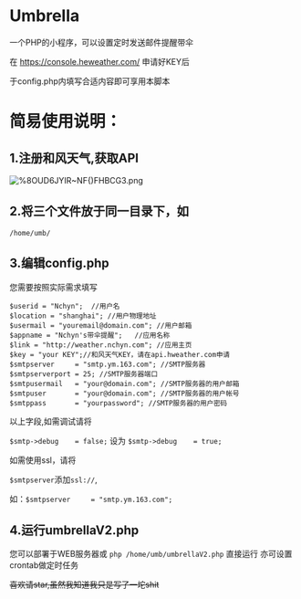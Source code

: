 # Umbrella
一个PHP的小程序，可以设置定时发送邮件提醒带伞

在 https://console.heweather.com/ 申请好KEY后

于config.php内填写合适内容即可享用本脚本

# 简易使用说明：

## 1.注册和风天气,获取API

![%_8OUD6JYIR~NF_{)FHBCG3.png](https://i.loli.net/2018/08/09/5b6bcbbf9c7e7.png)
## 2.将三个文件放于同一目录下，如
`/home/umb/`
## 3.编辑config.php

您需要按照实际需求填写

```
$userid = "Nchyn";	//用户名
$location = "shanghai";	//用户物理地址
$usermail = "youremail@domain.com";	//用户邮箱
$appname = "Nchyn's带伞提醒";	//应用名称
$link = "http://weather.nchyn.com";	//应用主页
$key = "your KEY";//和风天气KEY，请在api.hweather.com申请
$smtpserver     = "smtp.ym.163.com"; //SMTP服务器
$smtpserverport = 25; //SMTP服务器端口
$smtpusermail   = "your@domain.com"; //SMTP服务器的用户邮箱
$smtpuser       = "your@domain.com"; //SMTP服务器的用户帐号
$smtppass       = "yourpassword"; //SMTP服务器的用户密码
```
以上字段,如需调试请将

`$smtp->debug    = false;`
设为
`$smtp->debug    = true;`

如需使用ssl，请将

`$smtpserver`添加`ssl://`,

如：`$smtpserver     = "smtp.ym.163.com";`
## 4.运行umbrellaV2.php
您可以部署于WEB服务器或
`php /home/umb/umbrellaV2.php`
直接运行
亦可设置crontab做定时任务

~~喜欢请star,虽然我知道我只是写了一坨shit~~

